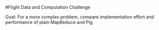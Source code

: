 #Flight Data and Computation Challenge

Goal: For a more complex problem, compare implementation effort and performance of plain MapReduce and Pig
